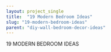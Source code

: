 ```yaml
---
layout: project_single
title:  "19 Modern Bedroom Ideas"
slug: "19-modern-bedroom-ideas"
parent: "diy-wall-bedroom-decor-ideas"
---
```

19 MODERN BEDROOM IDEAS